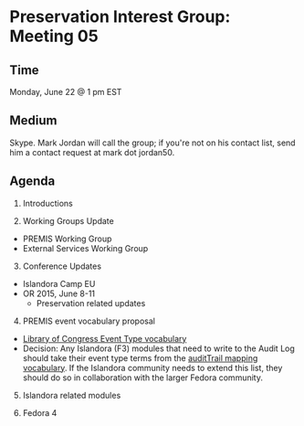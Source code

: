 # Preservation Interest Group: Meeting 05

## Time
Monday, June 22 @ 1 pm EST

## Medium
Skype. Mark Jordan will call the group; if you're not on his contact list, send him a contact request at mark dot jordan50.

## Agenda

1. Introductions

2. Working Groups Update
  * PREMIS Working Group 
  * External Services Working Group

3. Conference Updates
  * Islandora Camp EU
  * OR 2015, June 8-11
    * Preservation related updates

4. PREMIS event vocabulary proposal
  * [Library of Congress Event Type vocabulary](http://id.loc.gov/vocabulary/preservation/eventType.html)
  * Decision: Any Islandora (F3) modules that need to write to the Audit Log should take their event type terms from the [auditTrail mapping vocabulary](https://wiki.duraspace.org/display/FF/Audit+Service+Repository+Events+and+Agents). If the Islandora community needs to extend this list, they should do so in collaboration with the larger Fedora community.

5. Islandora related modules

6. Fedora 4
